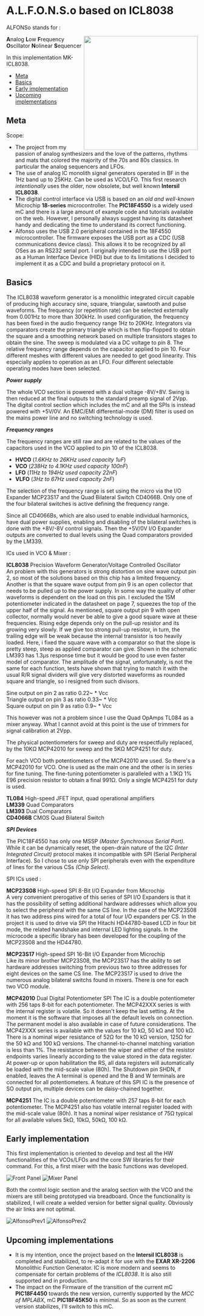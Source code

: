 # A.L.F.O.N.S.o based on ICL8038

ALFONSo stands for :

<p align="right">
    <img align="right" width="300px"src="https://user-images.githubusercontent.com/122873753/222533968-67c840fd-441d-4f12-a997-181fa5d1333d.png">
</p>

**A**nalog
**L**ow 
**F**requency 
**O**scillator 
**N**olinear 
**S**equencer

In this implementation MK-ICL8038.

- [Meta](#meta)
- [Basics](#basics)
- [Early implementation](#early-implementation)
- [Upcoming implementations](#upcoming-implementations)

## Meta

Scope:

- The project from my passion of analog synthesizers and the love of the patterns, rhythms and mats that colored the majority of the 70s and 80s classics. In particular the analog sequencers and LFOs.
- The use of analog IC monolith signal generators operated in BF in the 1Hz band up to 25KHz. Can be used as VCO/LFO. This first research *intentionally* uses the older, now obsolete, but well known **Intersil ICL8038**.
- The digital control interface via USB is based on an *old and well-known* Microchip **18-series** microcontroller. The **PIC18F4550** is a widely used mC and there is a large amount of example code and tutorials available on the web.
  However, I personally always suggest having its datasheet handy and dedicating the time to understand its correct functioning.
- Alfonso uses the USB 2.0 peripheral contained in the 18F4550 microcontroller. The firmware exposes the USB port as a CDC (USB communications device class). This allows it to be recognized by all OSes as an RS232 serial port.
  I originally intended to use the USB port as a Human Interface Device (HID) but due to its limitations I decided to implement it as a CDC and build a proprietary protocol on it.
  
## Basics

The ICL8038 waveform generator is a monolithic integrated circuit capable of producing high accuracy sine, square, triangular, sawtooth and pulse waveforms. The frequency (or repetition rate) can be selected externally from 0.001Hz to more than 300kHz.
In used configuration, the frequency has been fixed in the audio frequency range 1Hz to 20KHz. Integrators via comparators create the primary triangle which is then flip-flopped to obtain the square and a smoothing network based on multiple transistors stages to obtain the sine.
The sweep is modulated via a DC voltage to pin 8. The relative frequency range depends on the capacitor applied to pin 10.
Four different meshes with different values are needed to get good linearity. This especially applies to operation as an LFO. Four different selectable operating modes have been selected.

***Power supply***

The whole VCO section is powered with a dual voltage -8V/+8V. Swing is then reduced at the final outputs to the standard preamp signal of 2Vpp.
The digital control section which includes the mC and all the SPIs is instead powered with +5V/0V.
An EMC/EMI differential-mode (DM) filter is used on the mains power line and no switching technology is used.

***Frequency ranges***

The frequency ranges are still raw and are related to the values of the capacitors used in the VCO applied to pin 10 of the ICL8038.

- **HVCO** (*1.6KHz to 26KHz used capacity 1uF*)
- **VCO** (*238Hz to 4.1KHz used capacity 100nF*)
- **LFO** (*11Hz to 194Hz used capacity 22nF*)
- **VLFO** (*3Hz to 67Hz used capacity 2nF*)

The selection of the frequency range is set using the micro via the I/O Expander MCP23S17 and the Quad Bilateral Switch CD4066B.
Only one of the four bilateral switches is active defining the frequency range.

Since all CD4066Bs, which are also used to enable individual harmonics, have dual power supplies, enabling and disabling of the bilateral switches is done with the +8V/-8V control signals. Then the +5V/0V I/O Expander outputs are converted to dual levels using the Quad comparators provided by the LM339.

ICs used in VCO & Mixer :

**ICL8038** Precision Waveform Generator/Voltage Controlled Oscillator<BR>
An problem with this generators is strong distortion on sine wave output pin 2, so most of the solutions based on this chip has a limited frequency.
Another is that the square wave output from pin 9 is an open collector that needs to be pulled up to the power supply. In some way the quality of other waveforms is dependent on the load on this pin. I excluded the 15M potentiometer indicated in the datasheet on page 7, squeezes the top of the upper half of the signal.
As mentioned, square output pin 9 with open collector, normally would never be able to give a good square wave at these frequencies. Rising edge depends only on the pull-up resistor and its growing very slowly. If we give too strong pull-up resistor, in turn, the trailing edge will be weak because the internal transistor is too heavily loaded. 
Here, i fixed the square wave with a comparator so that the slope is pretty steep, steep as applied comparator can give. Shown in the schematic LM393 has 1.3μs response time but it would be good to use even faster model of comparator.
The amplitude of the signal, unfortunately, is not the same for each function, tests have shown that trying to match it with the usual R/R signal dividers will give very distorted waveforms as rounded square and triangle, so i resigned from such divisors.

Sine output on pin 2 as ratio 0.22~ * Vcc<BR>
Triangle output on pin 3 as ratio 0.33~ * Vcc<BR>
Square output on pin 9 as ratio 0.9~ * Vcc<BR>

This however was not a problem since I use the Quad OpAmps TL084 as a mixer anyway. What I cannot avoid at this point is the use of trimmers for signal calibration at 2Vpp.

The physical potentiometers for sweep and duty are respectfully replaced, by the 10KΩ MCP42010 for sweep and the 5KΩ MCP4251 for duty.

For each VCO both potentiometers of the MCP42010 are used. So there's a MCP42010 for VCO. One is used as the main one and the other is in series for fine tuning. The fine-tuning potentiometer is paralleled with a 1.1KΩ 1% E96 precision resistor to obtain a final 991Ω. Only a single MCP4251 for duty is used.

**TL084** High-speed JFET input, quad operational amplifiers<BR>
**LM339** Quad Comparators<BR>
**LM393** Dual Comparators<BR>
**CD4066B** CMOS Quad Bilateral Switch<BR>

***SPI Devices***

The PIC18F4550 has only one MSSP *(Master Synchronous Serial Port)*. While it can be dynamically reset, the open-drain nature of the I2C *(Inter Integrated Circuit)* protocol makes it incompatible with SPI (Serial Peripheral Interface).
So I chose to use only SPI peripherals even with the expenditure of lines for the various CSs *(Chip Select)*.

SPI ICs used :

**MCP23S08** High-speed SPI 8-Bit I/O Expander from Microchip<BR>
A very convenient prerogative of this series of SPI I/O Expanders is that it has the possibility of setting additional hardware addresses which allow you to select the peripheral with the same CS line.
In the case of the MCP23S08 it has two address pins wired for a total of four I/O expanders per CS.
In the project it is used to drive via SPI the Hitachi HD44780-based LCD in four bit mode, the related handshake and internal LED lighting signals.
In the microcode a specific library has been developed for the coupling of the MCP23S08 and the HD44780.

**MCP23S17** High-speed SPI 16-Bit I/O Expander from Microchip<BR>
Like its minor brother MCP23S08, the MCP23S17 has the ability to set hardware addresses switching from previous two to three addresses for eight devices on the same CS line.
The MCP23S17 is used to drive the numerous analog bilateral switchs found in mixers. There is one for each two VCO module.
    
**MCP42010** Dual Digital Potentiometer SPI
The IC is a double potentiometer with 256 taps 8-bit for each potentiometer. The MCP42XXX series is with the internal register is volatile. So it doesn't keep the last setting. At the moment it is the software that imposes all the default levels on connection. The permanent model is also available in case of future considerations.
The MCP42XXX series is available with the values for 10 kΩ, 50 kΩ and 100 kΩ. There is a nominal wiper resistance of 52Ω for the 10 kΩ version, 125Ω for the 50 kΩ and 100 kΩ versions. The channel-to-channel matching variation is less than 1%. The resistance between the wiper and either of the resistor endpoints varies linearly according to the value stored in the data register. At power-up or upon habilitation the RS, all data registers will automatically be loaded with the mid-scale value (80h). The Shutdown pin SHDN, if enabled, leaves the A terminal is opened and the B and W terminals are connected for all potentiometers.
A feature of this SPI IC is the presence of SO output pin, multiple devices can be daisy-chained together.
    
**MCP4251**
The IC is a double potentiometer with 257 taps 8-bit for each potentiometer. The MCP4251 also has volatile internal register loaded with the mid-scale value (80h).
It has a nominal wiper resistance of 75Ω typical for all available values 5kΩ, 10kΩ, 50kΩ, 100 kΩ.

## Early implementation

This first implementation is oriented to develop and test all the HW functionalities of the VCOs/LFOs and the core SW libraries for their command.
For this, a first mixer with the basic functions was developed.

![Front Panel](https://user-images.githubusercontent.com/122873753/222146686-99d1909f-2db3-43aa-8f50-f5286ce944ac.png)
![Mixer Panel](https://user-images.githubusercontent.com/122873753/222147808-f85e7260-d6f0-4ed8-a101-276cef76ffd2.png)

Both the control logic section and the analog section with the VCO and the mixers are still being prototyped via breadboard.
Once the functionality is stabilized, I will create a welded version for better signal quality. Obviously the air links are not optimal.

![AlfonsoPrev1](https://user-images.githubusercontent.com/122873753/214313627-f87d06cf-55e3-4104-a56d-350e2fd5c412.jpg)
![AlfonsoPrev2](https://user-images.githubusercontent.com/122873753/214313670-8de575b0-895b-4a02-b9fe-d2fca62c175e.jpg)

## Upcoming implementations

- It is my intention, once the project based on the **Intersil ICL8038** is completed and stabilized, to re-adapt it for use with the **EXAR XR-2206** Monolithic Function Generator.
  IC is more modern and seems to compensate for certain problems of the *ICL8038*. It is also still supported and in production.
- The impact on the Firmware of the transition of the current mC **PIC18F4450** towards the new version, currently supported by the *MCC of MPLABX*, mC **PIC18F45K50** is minimal.
  So as soon as the current version stabilizes, I'll switch to this mC.
